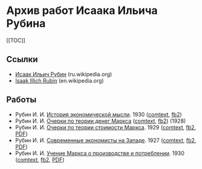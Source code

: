 # Архив работ Исаака Ильича Рубина

[[TOC]]

## Ссылки

* [Исаак Ильич Рубин](https://ru.wikipedia.org/wiki/Рубин,_Исаак_Ильич) (ru.wikipedia.org)
* [Isaak Illich Rubin](https://en.wikipedia.org/wiki/Isaak_Illich_Rubin) (en.wikipedia.org)

## Работы

* Рубин И. И. [История экономической мысли](рубин-история-экономической-мысли.md). 1930 ([comtext](files/рубин-история-экономической-мысли.ct.zip), [fb2](files/рубин-история-экономической-мысли.fb2))
* Рубин И. И. [Очерки по теории денег Маркса](рубин-очерки-по-теории-денег-маркса.md) ([comtext](files/рубин-очерки-по-теории-денег-маркса.ct.zip), [fb2](files/рубин-очерки-по-теории-денег-маркса.fb2)) (1928)
* Рубин И. И. [Очерки по теории стоимости Маркса](рубин-очерки-по-теории-стоимости-маркса.md). 1929 ([comtext](files/рубин-очерки-по-теории-стоимости-маркса.ct.zip), [fb2](files/рубин-очерки-по-теории-стоимости-маркса.fb2), [PDF](https://archive.org/details/OcherkiPoTeoriiStoimostiMarksaessaysOnMarxsTheoryOfValue/mode/2up))
* Рубин И. И. [Современные экономисты на Западе](рубин-современные-экономисты-на-западе.md). 1927 ([comtext](files/рубин-современные-экономисты-на-западе.ct.zip), [fb2](files/рубин-современные-экономисты-на-западе.fb2), [PDF](https://rusneb.ru/catalog/000199_000009_008164355/))
* Рубин И. И. [Учение Маркса о производстве и потреблении](рубин-учение-маркса-о-производстве-и-потреблении.md). 1930 ([comtext](files/рубин-учение-маркса-о-производстве-и-потреблении.ct.zip), [fb2](files/рубин-учение-маркса-о-производстве-и-потреблении.fb2), [PDF](https://vk.com/wall-81495923_2494))

